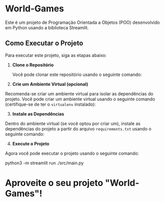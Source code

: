 # World-Games

Este é um projeto de Programação Orientada a Objetos (POO) desenvolvido em Python usando a biblioteca Streamlit.

## Como Executar o Projeto

Para executar este projeto, siga as etapas abaixo:

1. **Clone o Repositório**

   Você pode clonar este repositório usando o seguinte comando:


2. **Crie um Ambiente Virtual (opcional)**

Recomenda-se criar um ambiente virtual para isolar as dependências do projeto. Você pode criar um ambiente virtual usando o seguinte comando (certifique-se de ter o `virtualenv` instalado):

3. **Instale as Dependências**

Dentro do ambiente virtual (se você optou por criar um), instale as dependências do projeto a partir do arquivo `requirements.txt` usando o seguinte comando:


4. **Execute o Projeto**

Agora você pode executar o projeto usando o seguinte comando:

python3 -m streamlit run ./src/main.py


# Aproveite o seu projeto "World-Games"!
